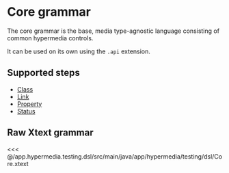 # Core grammar

The core grammar is the base, media type-agnostic language consisting of
common hypermedia controls.

It can be used on its own using the `.api` extension.

## Supported steps

* [Class](./class)
* [Link](./link)
* [Property](./property)
* [Status](./status)

## Raw Xtext grammar

<<< @/app.hypermedia.testing.dsl/src/main/java/app/hypermedia/testing/dsl/Core.xtext
